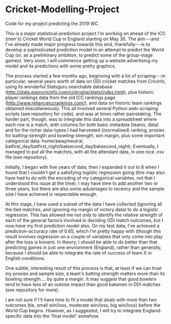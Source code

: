 # Cricket-Modelling-Project
Code for my project predicting the 2019 WC


This is a major statistical-prediction project I'm working on ahead of the ICC (men's) Cricket World Cup in England starting on May 30. The aim---and I've already made major progress towards this end, thankfully---is to develop a sophisticated prediction model in an attempt to predict the World Cup (or, as a preliminary ambition, to predict some of the group-stage games). Very soon, I will commence getting up a website advertising my model and its predictions with some pretty graphics.

The process started a few months ago, beginning with a lot of scraping---in particular, several years worth of data on ODI cricket matches from Cricinfo, using its wonderful Statsguru searchable database (http://stats.espncricinfo.com/ci/engine/stats/index.html), plus historic player rankings data from the old ICC rankings page (http://www.relianceiccrankings.com/), and data on historic team rankings obtained miscellaneously. This all involved several Python web-scraping scripts (see repository for code), and was at times rather painstaking. The harder part, though, was to integrate this data into a spreadsheet where each row is a match, with columns for both basic metadata (teams, data) and for the richer data-types I had harvested ((normalised) ranking, proxies for batting-strength and bowling-strength, win margin, plus some important categorical data: home/away/neutral, batfirst_day/batfirst_night/batsecond_day/batsecond_night). Eventually, I managed to put all the matches, with all the attendant data, in one nice .csv file (see repository).

Initially, I began with five years of data, then I expanded it out to 8 when I found that I couldn't get a satisfying logistic regression going (this may also have had to do with the encoding of my categorical variables, not that I understood this issue at the time). I may have time to add another two or three years, but there are also some advantages to recency and the sample size I have achieved is respectable enough.

At this stage, I have used a subset of the data I have collected (ignoring all the tied matches, and ignoring my margin of victory data) to do a logistic regression. This has allowed me not only to identify the relative strength of each of the general factors involved in deciding ODI match outcomes, but I now have my first prediction model also. On my test data, I've achieved a prediction-accuracy rate of 0.65, which I'm pretty happy with (though this result involves regression on a couple of variables that only come into play after the toss is known). In theory, I should be able to do better than that predicting games in just one environment (England), rather than generally, because I should be able to integrate the rate of success of team X in English conditions.

One subtle, interesting result of this process is that, at least if we can trust my proxies and sample size, a team's batting strength matters more than its bowling strength.... by quite a margin. It may suggest that good bowlers tend to have less of an outsize impact than good batsmen in ODI matches (see repository for more).

I am not sure if I'll have time to fit a model that deals with more than two outcomes (tie, small win/loss, moderate win/loss, big win/loss) before the World Cup begins. However, as I suggested, I will try to integrate England-specific data into the 'final model' somehow.
